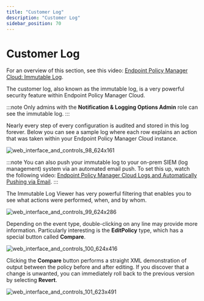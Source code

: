 ```yaml
---
title: "Customer Log"
description: "Customer Log"
sidebar_position: 70
---
```


# Customer Log

For an overview of this section, see this video:
[Endpoint Policy Manager Cloud: Immutable Log](/docs/endpointpolicymanager/gettingstarted/cloud/videos/security/immutablelog.md).

The customer log, also known as the immutable log, is a very powerful security feature within
Endpoint Policy Manager Cloud.

:::note
Only admins with the **Notification & Logging Options Admin** role can see the immutable
log.
:::


Nearly every step of every configuration is audited and stored in this log forever. Below you can
see a sample log where each row explains an action that was taken within your Endpoint Policy
Manager Cloud instance.

![web_interface_and_controls_98_624x161](/images/endpointpolicymanager/cloud/interface/companydetails/web_interface_and_controls_98_624x161.webp)

:::note
You can also push your immutable log to your on-prem SIEM (log management) system via an
automated email push. To set this up, watch the following video:
[Endpoint Policy Manager Cloud Logs and Automatically Pushing via Email](/docs/endpointpolicymanager/gettingstarted/cloud/videos/security/emaillogs.md).
:::


The Immutable Log Viewer has very powerful filtering that enables you to see what actions were
performed, when, and by whom.

![web_interface_and_controls_99_624x286](/images/endpointpolicymanager/cloud/interface/companydetails/web_interface_and_controls_99_624x286.webp)

Depending on the event type, double-clicking on any line may provide more information. Particularly
interesting is the **EditPolicy** type, which has a special button called **Compare**.

![web_interface_and_controls_100_624x416](/images/endpointpolicymanager/cloud/interface/companydetails/web_interface_and_controls_100_624x416.webp)

Clicking the **Compare** button performs a straight XML demonstration of output between the policy
before and after editing. If you discover that a change is unwanted, you can immediately roll back
to the previous version by selecting **Revert**.

![web_interface_and_controls_101_623x491](/images/endpointpolicymanager/cloud/interface/companydetails/web_interface_and_controls_101_623x491.webp)
